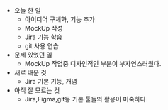 - 오늘 한 일
    - 아이디어 구체화, 기능 추가
    - MockUp 작성
    - Jira 기능 학습
    - git 사용 연습
- 문제 있었던 일
    - MockUp 작업중 디자인적인 부분이 부자연스러웠다.
- 새로 배운 것
    - Jira 기본 기능, 개념 
- 아직 잘 모르는 것
    - Jira,Figma,git등 기본 툴들의 활용이 미숙하다